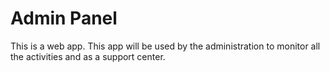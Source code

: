 # Admin Panel
This is a web app. This app will be used by the administration to monitor all the activities and as a support center.